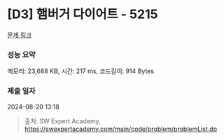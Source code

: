 # [D3] 햄버거 다이어트 - 5215 

[문제 링크](https://swexpertacademy.com/main/code/problem/problemDetail.do?contestProbId=AWT-lPB6dHUDFAVT) 

### 성능 요약

메모리: 23,688 KB, 시간: 217 ms, 코드길이: 914 Bytes

### 제출 일자

2024-08-20 13:18



> 출처: SW Expert Academy, https://swexpertacademy.com/main/code/problem/problemList.do